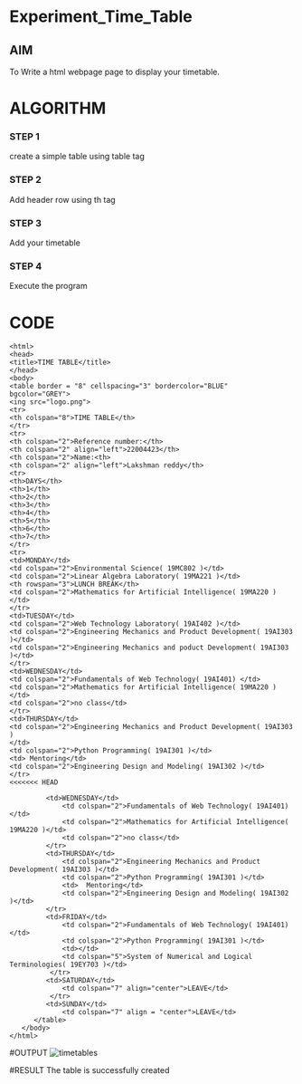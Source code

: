 # Experiment_Time_Table

## AIM
To Write a html webpage page to display your timetable.

# ALGORITHM
### STEP 1
create a simple table using table tag
### STEP 2
Add header row using th tag
### STEP 3
Add your timetable
### STEP 4
Execute the program

# CODE
~~~
<html>
<head>
<title>TIME TABLE</title>
</head>
<body>
<table border = "8" cellspacing="3" bordercolor="BLUE"
bgcolor="GREY">
<ing src="logo.png">
<tr>
<th colspan="8">TIME TABLE</th>
</tr>
<tr>
<th colspan="2">Reference number:</th>
<th colspan="2" align="left">22004423</th>
<th colspan="2">Name:<th>
<th colspan="2" align="left">Lakshman reddy</th>
<tr>
<th>DAYS</th>
<th>1</th>
<th>2</th>
<th>3</th>
<th>4</th>
<th>5</th>
<th>6</th>
<th>7</th>
</tr>
<tr>
<td>MONDAY</td>
<td colspan="2">Environmental Science( 19MC802 )</td>
<td colspan="2">Linear Algebra Laboratory( 19MA221 )</td>
<th rowspan="3">LUNCH BREAK</th>
<td colspan="2">Mathematics for Artificial Intelligence( 19MA220 )</td>
</tr>
<td>TUESDAY</td>
<td colspan="2">Web Technology Laboratory( 19AI402 )</td>
<td colspan="2">Engineering Mechanics and Product Development( 19AI303 )</td>
<td colspan="2">Engineering Mechanics and poduct Development( 19AI303 )</td>
</tr>
<td>WEDNESDAY</td>
<td colspan="2">Fundamentals of Web Technology( 19AI401) </td>
<td colspan="2">Mathematics for Artificial Intelligence( 19MA220 )</td>
<td colspan="2">no class</td>
</tr>
<td>THURSDAY</td>
<td colspan="2">Engineering Mechanics and Product Development( 19AI303 )
</td>
<td colspan="2">Python Programming( 19AI301 )</td>
<td> Mentoring</td>
<td colspan="2">Engineering Design and Modeling( 19AI302 )</td>
</tr>
<<<<<<< HEAD
  
  	     <td>WEDNESDAY</td>
             <td colspan="2">Fundamentals of Web Technology( 19AI401) </td>
             <td colspan="2">Mathematics for Artificial Intelligence( 19MA220 )</td>
             <td colspan="2">no class</td>
         </tr>
	     <td>THURSDAY</td>
             <td colspan="2">Engineering Mechanics and Product Development( 19AI303 )</td>
             <td colspan="2">Python Programming( 19AI301 )</td>
             <td>  Mentoring</td>
             <td colspan="2">Engineering Design and Modeling( 19AI302 )</td>
         </tr>  
	     <td>FRIDAY</td>
             <td colspan="2">Fundamentals of Web Technology( 19AI401)</td>
             <td colspan="2">Python Programming( 19AI301 )</td>
             <td></td>
             <td colspan="5">System of Numerical and Logical Terminologies( 19EY703 )</td>
          </tr>  
	     <td>SATURDAY</td>
             <td colspan="7" align="center">LEAVE</td> 
          </tr>  
	     <td>SUNDAY</td>
             <td colspan="7" align = "center">LEAVE</td>           
      </table>
   </body>
</html>
~~~

#OUTPUT
![timetables](https://user-images.githubusercontent.com/118707265/212521259-54396b78-b9b8-4286-b996-a34f87f57fee.png)


#RESULT
The table is successfully created




